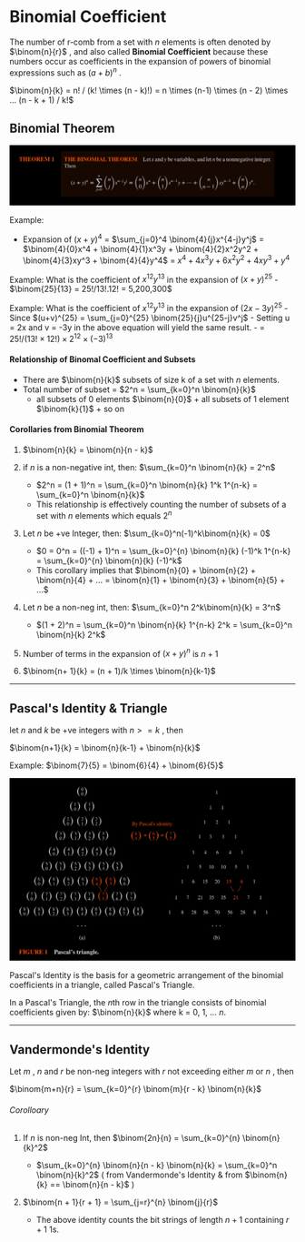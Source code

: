# Binomial Coefficient

The number of r-comb from a set with $n$ elements is often denoted by $\binom{n}{r}$ , and also called **Binomial Coefficient** because these numbers occur as coefficients in the expansion of powers of binomial expressions such as $(a+b)^n$ .

$\binom{n}{k} = n! / (k! \times (n - k)!) = n \times (n-1) \times (n - 2) \times ... (n - k + 1) / k!$ 

## Binomial Theorem

![ace1f41bf1357115d2e5360e94528139.png](ace1f41bf1357115d2e5360e94528139.png)

Example: 
- Expansion of $(x+y)^4$ = $\sum_{j=0}^4 \binom{4}{j}x^{4-j}y^j$ = $\binom{4}{0}x^4 + \binom{4}{1}x^3y + \binom{4}{2}x^2y^2 + \binom{4}{3}xy^3 + \binom{4}{4}y^4$ = $x^4 + 4x^3y + 6x^2y^2 + 4xy^3 + y^4$ 

Example: What is the coefficient of $x^{12}y^{13}$ in the expansion of $(x+y)^{25}$ 
    - $\binom{25}{13} = 25!/13!.12! = 5,200,300$ 

Example: What is the coefficient of $x^{12}y^{13}$ in the expansion of $(2x-3y)^{25}$ 
    - Since $(u+v)^{25} = \sum_{j=0}^{25} \binom{25}{j}u^{25-j}v^j$ 
    - Setting u = 2x and v = -3y in the above equation will yield the same result.
    - = $25! / (13! \times 12!) \times 2^{12} \times (-3)^{13}$ 


#### Relationship of Binomal Coefficient and Subsets 

- There are $\binom{n}{k}$ subsets of size k of a set with $n$ elements.
- Total number of subset = $2^n = \sum_{k=0}^n \binom{n}{k}$ 
    - all subsets of 0 elements $\binom{n}{0}$ + all subsets of 1 element $\binom{k}{1}$  + so on


#### Corollaries from Binomial Theorem

1. $\binom{n}{k} = \binom{n}{n - k}$  


2. if $n$ is a non-negative int, then: $\sum_{k=0}^n \binom{n}{k} = 2^n$ 
    
    - $2^n = (1 + 1)^n = \sum_{k=0}^n \binom{n}{k} 1^k 1^{n-k} = \sum_{k=0}^n \binom{n}{k}$ 
    - This relationship is effectively counting the number of subsets of a set with $n$ elements which equals $2^n$ 



3. Let $n$ be +ve Integer, then: $\sum_{k=0}^n(-1)^k\binom{n}{k} = 0$ 

    - $0 = 0^n = ((-1) + 1)^n = \sum_{k=0}^{n} \binom{n}{k} (-1)^k 1^{n-k} = \sum_{k=0}^{n} \binom{n}{k} (-1)^k$ 
    - This corollary implies that $\binom{n}{0} + \binom{n}{2} + \binom{n}{4} + ... = \binom{n}{1} + \binom{n}{3} + \binom{n}{5} + ...$



4. Let $n$ be a non-neg int, then: $\sum_{k=0}^n 2^k\binom{n}{k} = 3^n$

    - $(1 + 2)^n = \sum_{k=0}^n \binom{n}{k} 1^{n-k} 2^k = \sum_{k=0}^n \binom{n}{k} 2^k$ 

5. Number of terms in the expansion of $(x + y)^n$  is $n + 1$  

6. $\binom{n+ 1}{k} = (n + 1)/k \times \binom{n}{k-1}$ 

***

## Pascal's Identity & Triangle

let $n$ and $k$ be +ve integers with $n >= k$ , then 

$\binom{n+1}{k} = \binom{n}{k-1} + \binom{n}{k}$ 

Example: $\binom{7}{5} = \binom{6}{4} + \binom{6}{5}$ 

![f287c55d6ef382de6f433eabcfc8ce97.png](f287c55d6ef382de6f433eabcfc8ce97.png)

Pascal's Identity is the basis for a geometric arrangement of the binomial coefficients in a triangle, called Pascal's Triangle.

In a Pascal's Triangle, the $n$th row in the triangle consists of binomial coefficients given by: $\binom{n}{k}$ where k = 0, 1, ... $n$.

***

##  Vandermonde's Identity

Let $m$ , $n$ and $r$ be non-neg integers with $r$ not exceeding either $m$ or $n$ , then 
   
$\binom{m+n}{r} = \sum_{k=0}^{r} \binom{m}{r - k} \binom{n}{k}$ 


###### Corolloary

1. If $n$ is non-neg Int, then $\binom{2n}{n} = \sum_{k=0}^{n} \binom{n}{k}^2$ 
    - $\sum_{k=0}^{n} \binom{n}{n - k} \binom{n}{k} = \sum_{k=0}^n \binom{n}{k}^2$     ( from Vandermonde's Identity & from  $\binom{n}{k} == \binom{n}{n - k}$ )


2. $\binom{n + 1}{r + 1} = \sum_{j=r}^{n} \binom{j}{r}$ 
    - The above identity counts the bit strings of length $n+1$ containing $r+1$ 1s.

